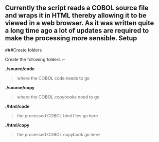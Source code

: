 Currently the script reads a COBOL source file and wraps it in HTML thereby allowing it to be viewed in a web browser. As it was written quite a long time ago a lot of updates are required to make the processing more sensible.
Setup
-----

###Create folders

Create the following folders :-

**./source/code**  
>where the COBOL code needs to go

**./source/copy**  
>where the COBOL copybooks need to go

**./html/code**  
>the processed COBOL html files go here

**./html/copy**  
>the processed COBOL copybook go here

